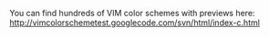 You can find hundreds of VIM color schemes with previews here: http://vimcolorschemetest.googlecode.com/svn/html/index-c.html

